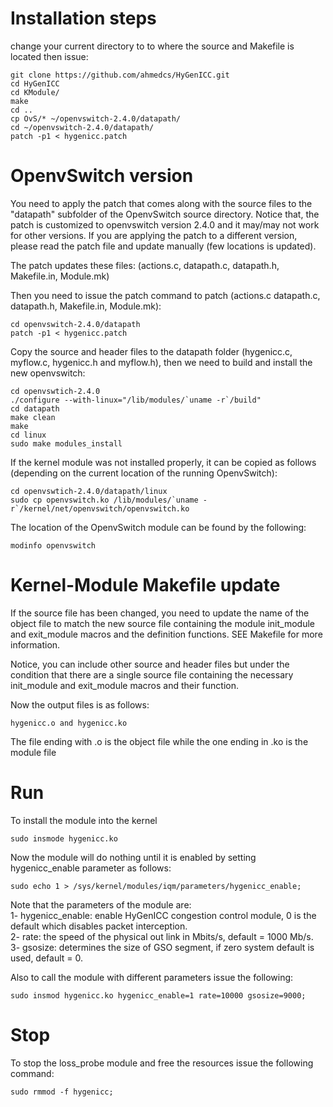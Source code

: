 # Installation steps

change your current directory to to where the source and Makefile is located then issue:

```
git clone https://github.com/ahmedcs/HyGenICC.git
cd HyGenICC
cd KModule/
make
cd ..
cp OvS/* ~/openvswitch-2.4.0/datapath/
cd ~/openvswitch-2.4.0/datapath/
patch -p1 < hygenicc.patch
```

# OpenvSwitch version

You need to apply the patch that comes along with the source files to the "datapath" subfolder of the OpenvSwitch source directory. Notice that, the patch is customized to openvswitch version 2.4.0 and it may/may not work for other versions. If you are applying the patch to a different version, please read the patch file and update manually (few locations is updated).

The patch updates these files: (actions.c, datapath.c, datapath.h, Makefile.in, Module.mk)

Then you need to issue the patch command to patch (actions.c datapath.c, datapath.h, Makefile.in, Module.mk):

```
cd openvswitch-2.4.0/datapath
patch -p1 < hygenicc.patch
```

Copy the source and header files to the datapath folder (hygenicc.c, myflow.c, hygenicc.h and myflow.h), then we need to build and install the new openvswitch:

```
cd openvswtich-2.4.0
./configure --with-linux="/lib/modules/`uname -r`/build"
cd datapath
make clean
make
cd linux
sudo make modules_install
```

If the kernel module was not installed properly, it can be copied as follows (depending on the current location of the running OpenvSwitch):
```
cd openvswtich-2.4.0/datapath/linux
sudo cp openvswitch.ko /lib/modules/`uname -r`/kernel/net/openvswitch/openvswitch.ko
```

The location of the OpenvSwitch module can be found by the following:
```
modinfo openvswitch
```

# Kernel-Module Makefile update
If the source file has been changed, you need to update the name of the object file to match the new source file containing the module init_module and exit_module macros and the definition functions. SEE Makefile for more information.

Notice, you can include other source and header files but under the condition that there are a single source file containing the necessary init_module and exit_module macros and their function.


Now the output files is as follows:
```
hygenicc.o and hygenicc.ko
```
The file ending with .o is the object file while the one ending in .ko is the module file


# Run
To install the module into the kernel
```
sudo insmode hygenicc.ko
```
Now the module will do nothing until it is enabled by setting hygenicc_enable parameter as follows:   

```
sudo echo 1 > /sys/kernel/modules/iqm/parameters/hygenicc_enable;
```

Note that the parameters of the module are:  
1- hygenicc_enable: enable HyGenICC congestion control module, 0 is the default which disables packet interception.  
2- rate: the speed of the physical out link in Mbits/s, default = 1000 Mb/s.  
3- gsosize: determines the size of GSO segment, if zero system default is used, default = 0.  

Also to call the module with different parameters issue the following:
```
sudo insmod hygenicc.ko hygenicc_enable=1 rate=10000 gsosize=9000;
```


# Stop

To stop the loss_probe module and free the resources issue the following command:

```
sudo rmmod -f hygenicc;
```
